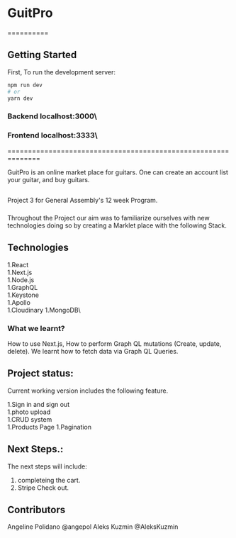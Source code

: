 
# GuitPro
==========


## Getting Started

First, To run the development server:

```bash
npm run dev
# or
yarn dev
```
### Backend localhost:3000\
### Frontend localhost:3333\
==============================================================

GuitPro is an online market place for guitars.
One can create an account list your guitar, and buy guitars.

##
Project 3 for General Assembly's 12 week Program.

###
Throughout the Project our aim was to familiarize ourselves with new technologies doing so by creating a Marklet place with the following Stack.

## Technologies

1.React\
1.Next.js\
1.Node.js\
1.GraphQL\
1.Keystone\
1.Apollo\
1.Cloudinary
1.MongoDB\

### What we learnt?

How to use Next.js, How to perform Graph QL mutations (Create, update, delete). We learnt how to fetch data via Graph QL Queries.


## Project status:

Current working version includes the following feature.

1.Sign in and sign out\
1.photo upload\
1.CRUD system\
1.Products Page
1.Pagination


## Next Steps.:

The next steps will include:
1. completeing the cart.
1. Stripe Check out.


## Contributors

Angeline Polidano @angepol
Aleks Kuzmin @AleksKuzmin
